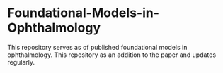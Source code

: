 # Foundational-Models-in-Ophthalmology
This repository serves as of published foundational models in ophthalmology. This repository as an addition to the paper and updates regularly. 

